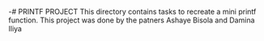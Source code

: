 -# PRINTF PROJECT
This directory contains tasks to recreate a mini printf function. This project was done by the patners Ashaye Bisola and Damina Iliya
